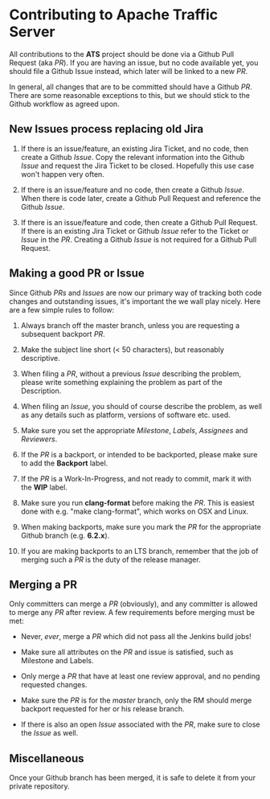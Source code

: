 Contributing to Apache Traffic Server
=====================================

All contributions to the **ATS** project should be done via a Github Pull
Request (aka _PR_). If you are having an issue, but no code available yet, you
should file a Github Issue instead, which later will be linked to a new _PR_.

In general, all changes that are to be committed should have a Github
_PR_. There are some reasonable exceptions to this, but we should stick to the
Github workflow as agreed upon.


New Issues process replacing old Jira
-------------------------------------

1. If there is an issue/feature, an existing Jira Ticket, and no code, then
   create a Github _Issue_.  Copy the relevant information into the Github
   _Issue_ and request the Jira Ticket to be closed. Hopefully this use case
   won't happen very often.

2. If there is an issue/feature and no code, then create a Github _Issue_.
   When there is code later, create a Github Pull Request and reference the
   Github _Issue_.

3. If there is an issue/feature and code, then create a Github Pull Request.
   If there is an existing Jira Ticket or Github _Issue_ refer to the Ticket
   or _Issue_ in the _PR_.  Creating a Github _Issue_ is not required for a
   Github Pull Request.


Making a good PR or Issue
-------------------------

Since Github _PRs_ and _Issues_ are now our primary way of tracking both code
changes and outstanding issues, it's important the we wall play nicely. Here
are a few simple rules to follow:

1. Always branch off the master branch, unless you are requesting a subsequent
   backport _PR_.

2. Make the subject line short (< 50 characters), but reasonably descriptive.

3. When filing a _PR_, without a previous _Issue_ describing the problem,
   please write something explaining the problem as part of the Description.

4. When filing an _Issue_, you should of course describe the problem, as well
   as any details such as platform, versions of software etc. used.

5. Make sure you set the appropriate _Milestone_, _Labels_, _Assignees_ and
   _Reviewers_.

6. If the _PR_ is a backport, or intended to be backported, please make sure to
   add the **Backport** label.

7. If the _PR_ is a Work-In-Progress, and not ready to commit, mark it with the
   **WIP** label.

8. Make sure you run **clang-format** before making the _PR_. This is easiest
   done with e.g. "make clang-format", which works on OSX and Linux.

9. When making backports, make sure you mark the _PR_ for the appropriate
   Github branch (e.g. **6.2.x**).

10. If you are making backports to an LTS branch, remember that the job of
   merging such a _PR_ is the duty of the release manager.


Merging a PR
------------

Only committers can merge a _PR_ (obviously), and any committer is allowed to
merge any _PR_ after review. A few requirements before merging must be met:

* Never, _ever_, merge a _PR_ which did not pass all the Jenkins build jobs!

* Make sure all attributes on the _PR_ and issue is satisfied, such as
  Milestone and Labels.

* Only merge a _PR_ that have at least one review approval, and no pending
  requested changes.

* Make sure the _PR_ is for the _master_ branch, only the RM should merge
  backport requested for her or his release branch.

* If there is also an open _Issue_ associated with the _PR_, make sure to
  close the _Issue_ as well.

Miscellaneous
-------------

Once your Github branch has been merged, it is safe to delete it from your
private repository.
